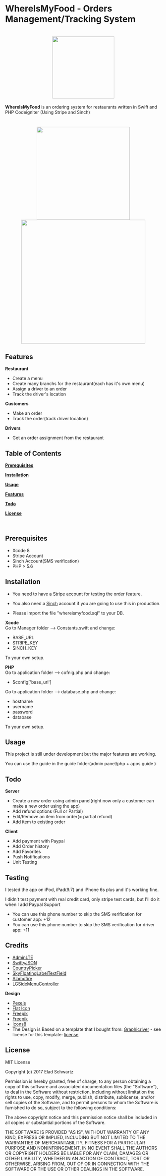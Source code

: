 # WhereIsMyFood - Orders Management/Tracking System

<h1 align="center">
  <img src="http://whereismyfood.biz/img/whereismyfood-logo.png"  width="200">
</h1>

**WhereIsMyFood** is an ordering system for restaurants written in Swift and PHP Codeigniter (Using Stripe and Sinch)

<h1 align="center">
  <img src="http://whereismyfood.biz/img/app.png"  width="300" />
  <img src="http://whereismyfood.biz/img/web.png"   width="400" />
</h1>

Features
--------
**Restaurant**
* Create a menu
* Create many branchs for the restaurant(each has it's own menu)
* Assign a driver to an order
* Track the driver's location

**Customers**
* Make an order
* Track the order(track driver location)
 
 **Drivers**
* Get an order assignment from the restaurant
 

Table of Contents
-----------------

[**Prerequisites**](#prerequisites)

[**Installation**](#installation)

[**Usage**](#usage)

[**Features**](#detailed-features)

[**Todo**](#todo)

[**License**](#license)

<br />

<a name="prerequisites"></a>

Prerequisites
------------

* Xcode 8
* Stripe Account
* Sinch Account(SMS verification)
* PHP > 5.6


Installation
------------

* You need to have a [Stripe](https://stripe.com) account for testing the order feature.

* You also need a [Sinch](https://www.sinch.com) account if you are going to use this in production.

* Please import the file "whereismyfood.sql" to your DB.

**Xcode** <br>
Go to Manager folder --> Constants.swift and change:

* BASE_URL
* STRIPE_KEY
* SINCH_KEY

To your own setup.

**PHP** <br>
Go to application folder --> cofnig.php and change:

* $config['base_url']

Go to application folder --> database.php and change:

* hostname
* username
* password
* database

To your own setup.


## Usage
This project is still under development but the major features are working.

You can use the guide in the guide folder(admin panel/php + apps guide )


Todo
----
**Server**
* Create a new order using admin panel(right now only a customer can make a new order using the app)
* Add refund options (Full or Partial)
* Edit/Remove an item from order(= partial refund)
* Add item to existing order

**Client**
* Add payment with Paypal
* Add Order history
* Add Favorites
* Push Notifications
* Unit Testing


Testing
----

I tested the app on iPod, iPad(9.7) and iPhone 6s plus and it's working fine.

I didn't test payment with real credit card, only stripe test cards, but I'll do it when I add Paypal Support

* You can use this phone number to skip the SMS verification for customer app: +12 
* You can use this phone number to skip the SMS verification for driver app: +11


Credits
----
* [AdminLTE](https://github.com/almasaeed2010/AdminLTE)
* [SwiftyJSON](https://github.com/SwiftyJSON/SwiftyJSON)
* [CountryPicker](https://github.com/Keyflow/CountryPicker-iOS-Swift)
* [SkyFloatingLabelTextField](https://github.com/Skyscanner/SkyFloatingLabelTextField)
* [Alamofire](https://github.com/Alamofire/Alamofire)
* [LGSideMenuController](https://github.com/Friend-LGA/LGSideMenuController)

**Design**
* [Pexels](https://www.pexels.com/)
* [Flat Icon](https://www.flaticon.com/)
* [Freepik](http://www.freepik.com/)
* [Freepik](http://www.freepik.com/)
* [Icons8](https://icons8.com/)
* 	The Design is Based on a template that I bought  from:  [Graphicriver](https://graphicriver.net/item/mosher-restaurant-mobile-app-ui-kit/17807658?_ga=2.135878321.1295015634.1502460424-1570167637.1483370751) - see license for this template:  [license](https://graphicriver.net/licenses/faq#license-freely-accessible-a)
    

License
-------
MIT License

Copyright (c) 2017 Elad Schwartz

Permission is hereby granted, free of charge, to any person obtaining a copy
of this software and associated documentation files (the "Software"), to deal
in the Software without restriction, including without limitation the rights
to use, copy, modify, merge, publish, distribute, sublicense, and/or sell
copies of the Software, and to permit persons to whom the Software is
furnished to do so, subject to the following conditions:

The above copyright notice and this permission notice shall be included in all
copies or substantial portions of the Software.

THE SOFTWARE IS PROVIDED "AS IS", WITHOUT WARRANTY OF ANY KIND, EXPRESS OR
IMPLIED, INCLUDING BUT NOT LIMITED TO THE WARRANTIES OF MERCHANTABILITY,
FITNESS FOR A PARTICULAR PURPOSE AND NONINFRINGEMENT. IN NO EVENT SHALL THE
AUTHORS OR COPYRIGHT HOLDERS BE LIABLE FOR ANY CLAIM, DAMAGES OR OTHER
LIABILITY, WHETHER IN AN ACTION OF CONTRACT, TORT OR OTHERWISE, ARISING FROM,
OUT OF OR IN CONNECTION WITH THE SOFTWARE OR THE USE OR OTHER DEALINGS IN THE
SOFTWARE.
